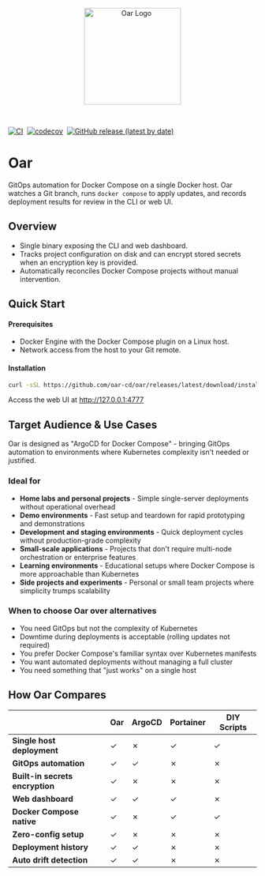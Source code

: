 <p align="center">
  <img src="web/assets/icons/logo.svg" alt="Oar Logo" width="196" height="196">
</p>
<br>

[![CI](https://github.com/oar-cd/oar/actions/workflows/ci.yml/badge.svg)](https://github.com/oar-cd/oar/actions/workflows/ci.yml)&nbsp;
[![codecov](https://codecov.io/gh/oar-cd/oar/graph/badge.svg?token=N1Dyy2nFt5)](https://codecov.io/gh/oar-cd/oar)&nbsp;
[![GitHub release (latest by date)](https://img.shields.io/github/v/release/oar-cd/oar)](https://github.com/oar-cd/oar/releases/latest)

# Oar

GitOps automation for Docker Compose on a single Docker host. Oar watches a Git branch, runs `docker compose` to apply updates, and records deployment results for review in the CLI or web UI.

## Overview

- Single binary exposing the CLI and web dashboard.
- Tracks project configuration on disk and can encrypt stored secrets when an encryption key is provided.
- Automatically reconciles Docker Compose projects without manual intervention.

## Quick Start

#### Prerequisites

- Docker Engine with the Docker Compose plugin on a Linux host.
- Network access from the host to your Git remote.

#### Installation

```bash
curl -sSL https://github.com/oar-cd/oar/releases/latest/download/install.sh | bash
```

Access the web UI at http://127.0.0.1:4777

## Target Audience & Use Cases

Oar is designed as "ArgoCD for Docker Compose" - bringing GitOps automation to environments where Kubernetes complexity isn't needed or justified.

### Ideal for

- **Home labs and personal projects** - Simple single-server deployments without operational overhead
- **Demo environments** - Fast setup and teardown for rapid prototyping and demonstrations
- **Development and staging environments** - Quick deployment cycles without production-grade complexity
- **Small-scale applications** - Projects that don't require multi-node orchestration or enterprise features
- **Learning environments** - Educational setups where Docker Compose is more approachable than Kubernetes
- **Side projects and experiments** - Personal or small team projects where simplicity trumps scalability

### When to choose Oar over alternatives

- You need GitOps but not the complexity of Kubernetes
- Downtime during deployments is acceptable (rolling updates not required)
- You prefer Docker Compose's familiar syntax over Kubernetes manifests
- You want automated deployments without managing a full cluster
- You need something that "just works" on a single host

## How Oar Compares

|                                 | Oar | ArgoCD | Portainer | DIY Scripts |
|---------------------------------|-----|--------|-----------|-------------|
| **Single host deployment**      | ✓   | ✗      | ✓         | ✓           |
| **GitOps automation**           | ✓   | ✓      | ✗         | ✗           |
| **Built-in secrets encryption** | ✓   | ✗      | ✗         | ✗           |
| **Web dashboard**               | ✓   | ✓      | ✓         | ✗           |
| **Docker Compose native**       | ✓   | ✗      | ✓         | ✓           |
| **Zero-config setup**           | ✓   | ✗      | ✗         | ✗           |
| **Deployment history**          | ✓   | ✓      | ✗         | ✗           |
| **Auto drift detection**        | ✓   | ✓      | ✗         | ✗           |
